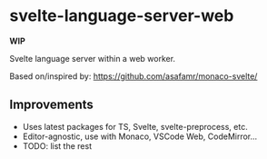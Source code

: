 # svelte-language-server-web

**WIP**

Svelte language server within a web worker.

Based on/inspired by: https://github.com/asafamr/monaco-svelte/

## Improvements

- Uses latest packages for TS, Svelte, svelte-preprocess, etc.
- Editor-agnostic, use with Monaco, VSCode Web, CodeMirror...
- TODO: list the rest
